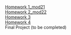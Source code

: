 [Homework 1_mod21](https://sveta1234555.github.io/genis_homeWork_js/Lesson1)<br>
[Homework 2_mod22](https://sveta1234555.github.io/genius-homework/genius-homework-2)<br>
[Homework 3](https://sveta1234555.github.io/genius-homework/homework-3)<br>
[Homework 4](https://sveta1234555.github.io/genius-homework/homework-4)<br>
Final Project (to be completed)
